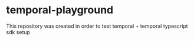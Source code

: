 # temporal-playground
This repository was created in order to test temporal + temporal typescript sdk setup
